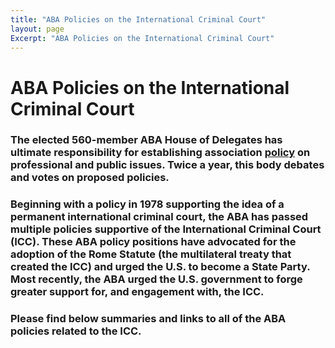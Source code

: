 ```yaml
---
title: "ABA Policies on the International Criminal Court"
layout: page
Excerpt: "ABA Policies on the International Criminal Court"
---
```


# ABA Policies on the International Criminal Court

### The elected 560-member ABA House of Delegates has ultimate responsibility for establishing association [policy](http://www.americanbar.org/news/abanews/aba-news-archives/2013/08/aba_house_of_delegat6.html) on professional and public issues. Twice a year, this body debates and votes on proposed policies. 

### Beginning with a policy in 1978 supporting the idea of a permanent international criminal court, the ABA has passed multiple policies supportive of the International Criminal Court (ICC). These ABA policy positions have advocated for the adoption of the Rome Statute (the multilateral treaty that created the ICC) and urged the U.S. to become a State Party. Most recently, the ABA urged the U.S. government to forge greater support for, and engagement with, the ICC.

### Please find below summaries and links to all of the ABA policies related to the ICC. 
